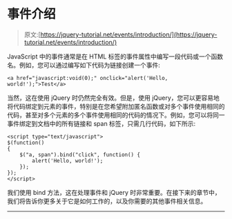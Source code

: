 # 事件介绍

> 原文:[https://jquery-tutorial.net/events/introduction/](https://jquery-tutorial.net/events/introduction/)

JavaScript 中的事件通常是在 HTML 标签的事件属性中编写一段代码或一个函数名。例如，您可以通过编写如下代码为链接创建一个事件:

```
<a href="javascript:void(0);" onclick="alert('Hello, world!');">Test</a>
```

当然，这在使用 jQuery 时仍然完全有效。但是，使用 jQuery，您可以更容易地将代码绑定到元素的事件，特别是在您希望附加匿名函数或对多个事件使用相同的代码，甚至对多个元素的多个事件使用相同的代码的情况下。例如，您可以将同一事件绑定到文档中的所有链接和 span 标签，只需几行代码，如下所示:

```
<script type="text/javascript">
$(function()
{
	$("a, span").bind("click", function() {
		alert('Hello, world!');
	});
});
</script>
```

我们使用 bind 方法，这在处理事件和 jQuery 时非常重要。在接下来的章节中，我们将告诉你更多关于它是如何工作的，以及你需要的其他事件相关信息。

* * *